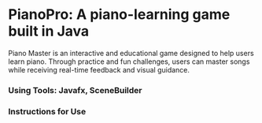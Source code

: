 # PianoPro: A piano-learning game built in Java
Piano Master is an interactive and educational game designed to help users learn piano. Through practice and fun challenges, users can master songs while receiving real-time feedback and visual guidance.
### Using Tools: Javafx, SceneBuilder
### Instructions for Use

